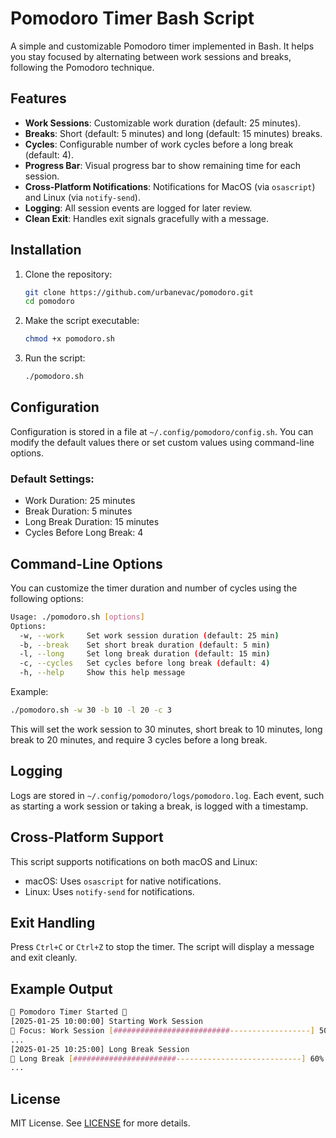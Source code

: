 
# Pomodoro Timer Bash Script

A simple and customizable Pomodoro timer implemented in Bash. It helps you stay focused by alternating between work sessions and breaks, following the Pomodoro technique.

## Features
- **Work Sessions**: Customizable work duration (default: 25 minutes).
- **Breaks**: Short (default: 5 minutes) and long (default: 15 minutes) breaks.
- **Cycles**: Configurable number of work cycles before a long break (default: 4).
- **Progress Bar**: Visual progress bar to show remaining time for each session.
- **Cross-Platform Notifications**: Notifications for MacOS (via `osascript`) and Linux (via `notify-send`).
- **Logging**: All session events are logged for later review.
- **Clean Exit**: Handles exit signals gracefully with a message.

## Installation
1. Clone the repository:
   ```bash
   git clone https://github.com/urbanevac/pomodoro.git
   cd pomodoro
   ```

2. Make the script executable:
   ```bash
   chmod +x pomodoro.sh
   ```

3. Run the script:
   ```bash
   ./pomodoro.sh
   ```

## Configuration
Configuration is stored in a file at `~/.config/pomodoro/config.sh`. You can modify the default values there or set custom values using command-line options.

### Default Settings:
- Work Duration: 25 minutes
- Break Duration: 5 minutes
- Long Break Duration: 15 minutes
- Cycles Before Long Break: 4

## Command-Line Options
You can customize the timer duration and number of cycles using the following options:

```bash
Usage: ./pomodoro.sh [options]
Options:
  -w, --work     Set work session duration (default: 25 min)
  -b, --break    Set short break duration (default: 5 min)
  -l, --long     Set long break duration (default: 15 min)
  -c, --cycles   Set cycles before long break (default: 4)
  -h, --help     Show this help message
```

Example:
```bash
./pomodoro.sh -w 30 -b 10 -l 20 -c 3
```
This will set the work session to 30 minutes, short break to 10 minutes, long break to 20 minutes, and require 3 cycles before a long break.

## Logging
Logs are stored in `~/.config/pomodoro/logs/pomodoro.log`. Each event, such as starting a work session or taking a break, is logged with a timestamp.

## Cross-Platform Support
This script supports notifications on both macOS and Linux:
- macOS: Uses `osascript` for native notifications.
- Linux: Uses `notify-send` for notifications.

## Exit Handling
Press `Ctrl+C` or `Ctrl+Z` to stop the timer. The script will display a message and exit cleanly.

## Example Output
```bash
🍅 Pomodoro Timer Started 🍅
[2025-01-25 10:00:00] Starting Work Session
🍅 Focus: Work Session [##########################------------------] 50%
...
[2025-01-25 10:25:00] Long Break Session
🌿 Long Break [#######################----------------------------] 60%
...
```

## License
MIT License. See [LICENSE](LICENSE) for more details.

